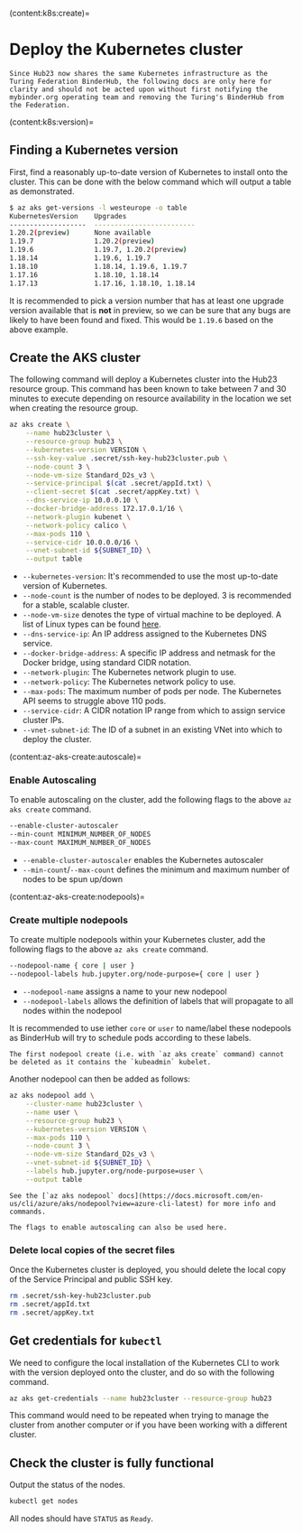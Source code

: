 (content:k8s:create)=
# Deploy the Kubernetes cluster

```{warning}
Since Hub23 now shares the same Kubernetes infrastructure as the Turing Federation BinderHub, the following docs are only here for clarity and should not be acted upon without first notifying the mybinder.org operating team and removing the Turing's BinderHub from the Federation.
```

(content:k8s:version)=
## Finding a Kubernetes version

First, find a reasonably up-to-date version of Kubernetes to install onto the cluster.
This can be done with the below command which will output a table as demonstrated.

```bash
$ az aks get-versions -l westeurope -o table
KubernetesVersion    Upgrades
-------------------  -------------------------
1.20.2(preview)      None available
1.19.7               1.20.2(preview)
1.19.6               1.19.7, 1.20.2(preview)
1.18.14              1.19.6, 1.19.7
1.18.10              1.18.14, 1.19.6, 1.19.7
1.17.16              1.18.10, 1.18.14
1.17.13              1.17.16, 1.18.10, 1.18.14
```

It is recommended to pick a version number that has at least one upgrade version available that is **not** in preview, so we can be sure that any bugs are likely to have been found and fixed.
This would be `1.19.6` based on the above example.

## Create the AKS cluster

The following command will deploy a Kubernetes cluster into the Hub23 resource group.
This command has been known to take between 7 and 30 minutes to execute depending on resource availability in the location we set when creating the resource group.

```bash
az aks create \
    --name hub23cluster \
    --resource-group hub23 \
    --kubernetes-version VERSION \
    --ssh-key-value .secret/ssh-key-hub23cluster.pub \
    --node-count 3 \
    --node-vm-size Standard_D2s_v3 \
    --service-principal $(cat .secret/appId.txt) \
    --client-secret $(cat .secret/appKey.txt) \
    --dns-service-ip 10.0.0.10 \
    --docker-bridge-address 172.17.0.1/16 \
    --network-plugin kubenet \
    --network-policy calico \
    --max-pods 110 \
    --service-cidr 10.0.0.0/16 \
    --vnet-subnet-id ${SUBNET_ID} \
    --output table
```

- `--kubernetes-version`: It's recommended to use the most up-to-date version of Kubernetes.
- `--node-count` is the number of nodes to be deployed. 3 is recommended for a stable, scalable cluster.
- `--node-vm-size` denotes the type of virtual machine to be deployed. A list of Linux types can be found [here](https://azure.microsoft.com/en-us/pricing/details/virtual-machines/linux/).
- `--dns-service-ip`: An IP address assigned to the Kubernetes DNS service.
- `--docker-bridge-address`: A specific IP address and netmask for the Docker bridge, using standard CIDR notation.
- `--network-plugin`: The Kubernetes network plugin to use.
- `--network-policy`: The Kubernetes network policy to use.
- `--max-pods`: The maximum number of pods per node.
  The Kubernetes API seems to struggle above 110 pods.
- `--service-cidr`: A CIDR notation IP range from which to assign service cluster IPs.
- `--vnet-subnet-id`: The ID of a subnet in an existing VNet into which to deploy the cluster.

(content:az-aks-create:autoscale)=
### Enable Autoscaling

To enable autoscaling on the cluster, add the following flags to the above `az aks create` command.

```bash
--enable-cluster-autoscaler
--min-count MINIMUM_NUMBER_OF_NODES
--max-count MAXIMUM_NUMBER_OF_NODES
```

- `--enable-cluster-autoscaler` enables the Kubernetes autoscaler
- `--min-count`/`--max-count` defines the minimum and maximum number of nodes to be spun up/down

(content:az-aks-create:nodepools)=
### Create multiple nodepools

To create multiple nodepools within your Kubernetes cluster, add the following flags to the above `az aks create` command.

```bash
--nodepool-name { core | user }
--nodepool-labels hub.jupyter.org/node-purpose={ core | user }
```

- `--nodepool-name` assigns a name to your new nodepool
- `--nodepool-labels` allows the definition of labels that will propagate to all nodes within the nodepool

It is recommended to use iether `core` or `user` to name/label these nodepools as BinderHub will try to schedule pods according to these labels.

```{warning}
The first nodepool create (i.e. with `az aks create` command) cannot be deleted as it contains the `kubeadmin` kubelet.
```

Another nodepool can then be added as follows:

```bash
az aks nodepool add \
    --cluster-name hub23cluster \
    --name user \
    --resource-group hub23 \
    --kubernetes-version VERSION \
    --max-pods 110 \
    --node-count 3 \
    --node-vm-size Standard_D2s_v3 \
    --vnet-subnet-id ${SUBNET_ID} \
    --labels hub.jupyter.org/node-purpose=user \
    --output table
```

```{note}
See the [`az aks nodepool` docs](https://docs.microsoft.com/en-us/cli/azure/aks/nodepool?view=azure-cli-latest) for more info and commands.
```

```{note}
The flags to enable autoscaling can also be used here.
```

### Delete local copies of the secret files

Once the Kubernetes cluster is deployed, you should delete the local copy of the Service Principal and public SSH key.

```bash
rm .secret/ssh-key-hub23cluster.pub
rm .secret/appId.txt
rm .secret/appKey.txt
```

## Get credentials for `kubectl`

We need to configure the local installation of the Kubernetes CLI to work with the version deployed onto the cluster, and do so with the following command.

```bash
az aks get-credentials --name hub23cluster --resource-group hub23
```

This command would need to be repeated when trying to manage the cluster from another computer or if you have been working with a different cluster.

## Check the cluster is fully functional

Output the status of the nodes.

```bash
kubectl get nodes
```

All nodes should have `STATUS` as `Ready`.
